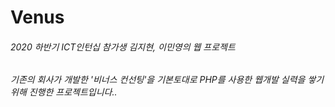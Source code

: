 # Venus
###### 2020 하반기 ICT인턴십 참가생 김지현, 이민영의 웹 프로젝트
###### 기존의 회사가 개발한 '비너스 컨선팅'을 기본토대로 PHP를 사용한 웹개발 실력을 쌓기위해 진행한 프로젝트입니다..



